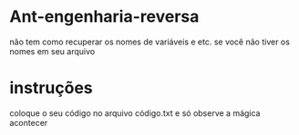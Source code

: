 # Ant-engenharia-reversa
não tem como recuperar os nomes de variáveis e etc. se você não tiver os nomes em seu arquivo

# instruções
coloque o seu código no arquivo código.txt e só observe a mágica acontecer
